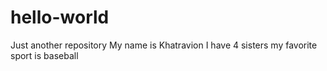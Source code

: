 # hello-world
Just another repository
My name is Khatravion 
I have 4 sisters
my favorite sport is baseball
